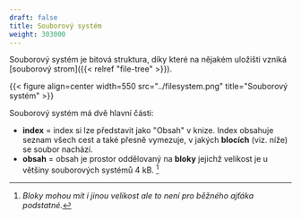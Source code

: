 ```yaml
---
draft: false
title: Souborový systém
weight: 303000
---
```


Souborový systém je bitová struktura, díky které na nějakém uložišti vzniká [souborový strom]({{< relref "file-tree" >}}).

{{< figure align=center width=550 src="../filesystem.png" title="Souborový systém" >}}

Souborový systém má dvě hlavní části:

- **index** = index si lze představit jako "Obsah" v knize. Index obsahuje seznam všech cest a také přesně vymezuje, v jakých **blocích** (viz. níže) se soubor nachází.
- **obsah** = obsah je prostor oddělovaný na **bloky** jejichž velikost je u většiny souborových systémů 4 kB. [^b]

[^b]: *Bloky mohou mít i jinou velikost ale to není pro běžného ajťáka podstatné.*